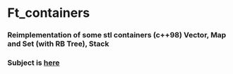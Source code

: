 # Ft_containers

### Reimplementation of some stl containers (c++98) **Vector, Map and Set (with RB Tree), Stack**
### **Subject is [here](https://cdn.intra.42.fr/pdf/pdf/61392/en.subject.pdf)**
